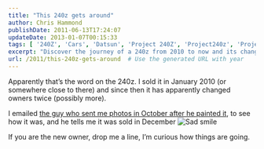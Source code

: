```yaml
---
title: "This 240z gets around"
author: Chris Hammond
publishDate: 2011-06-13T17:24:07
updateDate: 2013-01-07T00:15:33
tags: [ '240Z', 'Cars', 'Datsun', 'Project 240Z', 'Project240z', 'Project240Zcom' ]
excerpt: "Discover the journey of a 240z from 2010 to now and its changing ownership. Are you the latest owner? Connect with the original owner for updates."
url: /2011/this-240z-gets-around  # Use the generated URL with year
---
```

<p>Apparently that’s the word on the 240z. I sold it in January 2010 (or somewhere close to there) and since then it has apparently changed owners twice (possibly more).</p>  <p>I emailed <a href="https://www.project240z.com/Blog/itemId/479/The-240z-Lives-and-it-looks-great.aspx" target="_blank">the guy who sent me photos in October after he painted it</a>, to see how it was, and he tells me it was sold in December <img style="border-bottom-style: none; border-right-style: none; border-top-style: none; border-left-style: none" class="wlEmoticon wlEmoticon-sadsmile" alt="Sad smile" src="https://www.project240z.com/Portals/0/PublishThumbnails/Windows-Live-Writer/This-240z-gets-around_C988/wlEmoticon-sadsmile_2.png" /></p>  <p>If you are the new owner, drop me a line, I’m curious how things are going.</p>

